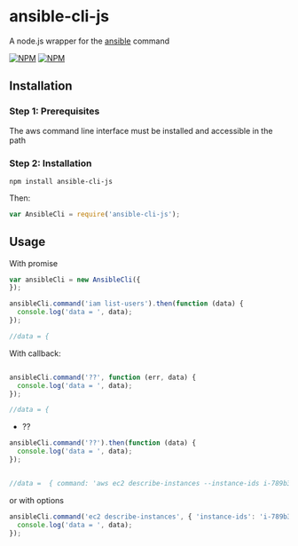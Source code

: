 # ansible-cli-js
A node.js wrapper for the [ansible](http://linux.die.net/man/1/ansible) command

[![NPM](https://nodei.co/npm/ansible-cli-js.png?downloads=true&downloadRank=true)](https://nodei.co/npm/ansible-cli-js/)
[![NPM](https://nodei.co/npm-dl/ansible-cli-js.png?months=6&height=3)](https://nodei.co/npm/ansible-cli-js/)

## Installation

### Step 1: Prerequisites

The aws command line interface must be installed and accessible in the path

### Step 2: Installation
    
    npm install ansible-cli-js
    
Then:

```js
var AnsibleCli = require('ansible-cli-js');
```

## Usage

With promise

```js
var ansibleCli = new AnsibleCli({
});

ansibleCli.command('iam list-users').then(function (data) {
  console.log('data = ', data); 
});

//data = {


```

With callback:

```js

ansibleCli.command('??', function (err, data) {
  console.log('data = ', data);
});

//data = {


```

* ??

```js
ansibleCli.command('??').then(function (data) {
  console.log('data = ', data); 
});


//data =  { command: 'aws ec2 describe-instances --instance-ids i-789b3ba7 ',


```
or with options

```js
ansibleCli.command('ec2 describe-instances', { 'instance-ids': 'i-789b3ba7' }).then(function (data) {
  console.log('data = ', data); 
});

```


